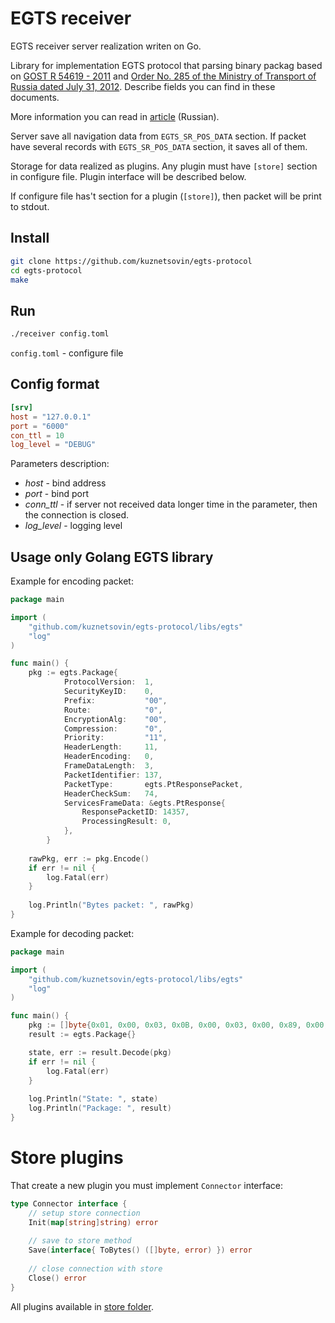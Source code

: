 # EGTS receiver

EGTS receiver server realization writen on Go. 

Library for implementation EGTS protocol that parsing binary packag based on 
[GOST R 54619 - 2011](./docs`/gost54619-2011.pdf) and 
[Order No. 285 of the Ministry of Transport of Russia dated July 31, 2012](./docs/mitransNo285.pdf). 
Describe fields you can find in these documents. 

More information you can read in [article](https://www.swe-notes.ru/post/protocol-egts/) (Russian).
 
Server save all navigation data from ```EGTS_SR_POS_DATA``` section. If packet have several records with 
```EGTS_SR_POS_DATA``` section, it saves all of them. 

Storage for data realized as plugins. Any plugin must have ```[store]``` section in configure file. 
Plugin interface will be described below.

If configure file has't section for a plugin (```[store]```), then packet will be print to stdout.

## Install

```bash
git clone https://github.com/kuznetsovin/egts-protocol
cd egts-protocol
make
```

## Run

```bash
./receiver config.toml
```

```config.toml``` - configure file

## Config format

```toml
[srv]
host = "127.0.0.1"
port = "6000"
con_ttl = 10
log_level = "DEBUG"
```

Parameters description:

- *host* - bind address  
- *port* - bind port 
- *conn_ttl* - if server not received data longer time in the parameter, then the connection is closed. 
- *log_level* - logging level

## Usage only Golang EGTS library

Example for encoding packet:

```go
package main 

import (
    "github.com/kuznetsovin/egts-protocol/libs/egts"
    "log"
)

func main() {
    pkg := egts.Package{
    		ProtocolVersion:  1,
    		SecurityKeyID:    0,
    		Prefix:           "00",
    		Route:            "0",
    		EncryptionAlg:    "00",
    		Compression:      "0",
    		Priority:         "11",
    		HeaderLength:     11,
    		HeaderEncoding:   0,
    		FrameDataLength:  3,
    		PacketIdentifier: 137,
    		PacketType:       egts.PtResponsePacket,
    		HeaderCheckSum:   74,
    		ServicesFrameData: &egts.PtResponse{
    			ResponsePacketID: 14357,
    			ProcessingResult: 0,
    		},
    	}
    
    rawPkg, err := pkg.Encode()
	if err != nil {
		log.Fatal(err)
	}
    
    log.Println("Bytes packet: ", rawPkg)
}

```

Example for decoding packet:

```go
package main 

import (
    "github.com/kuznetsovin/egts-protocol/libs/egts"
    "log"
)

func main() {
    pkg := []byte{0x01, 0x00, 0x03, 0x0B, 0x00, 0x03, 0x00, 0x89, 0x00, 0x00, 0x4A, 0x15, 0x38, 0x00, 0x33, 0xE8}
    result := egts.Package{}

    state, err := result.Decode(pkg)
    if err != nil {
 		log.Fatal(err)
 	}
    
    log.Println("State: ", state)
    log.Println("Package: ", result)
}
```

# Store plugins

That create a new plugin you must implement ```Connector``` interface:

```go
type Connector interface {
	// setup store connection
	Init(map[string]string) error
	
	// save to store method
	Save(interface{ ToBytes() ([]byte, error) }) error
	
	// close connection with store
	Close() error
}
```

All plugins available in [store folder](/cli/receiver/storage/store).
